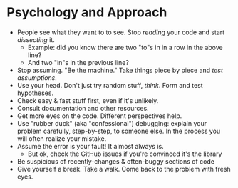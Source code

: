 # Psychology and Approach

* People see what they want to to see. Stop *reading* your code and start *dissecting* it.
  * Example: did you know there are two "to"s in in a row in the above line?
  * And two "in"s in the previous line?
* Stop assuming. "Be the machine." Take things piece by piece and *test assumptions*.
* Use your head. Don't just try random stuff, *think*. Form and test hypotheses.
* Check easy & fast stuff first, even if it's unlikely.
* Consult documentation and other resources.
* Get more eyes on the code. Different perspectives help.
* Use "rubber duck" (aka "confessional") debugging: explain your problem carefully, step-by-step, to someone else. In the process you will often realize your mistake.
* Assume the error is your fault! It almost always is.
  * But ok, check the GitHub issues if you're convinced it's the library
* Be suspicious of recently-changes & often-buggy sections of code
* Give yourself a break. Take a walk. Come back to the problem with fresh eyes.
